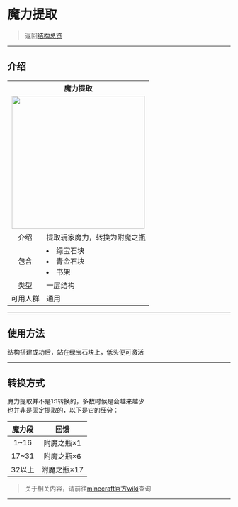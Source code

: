 # 魔力提取

> 返回[结构总览](world/MS1/structure.md)

* * *

## 介绍

<table>
	<tr>
		<th colspan="3">魔力提取</th>
	</tr>
	<tr>
		<td colspan="3" align="center"><img src="https://raw.githubusercontent.com/T-TP/WorldTree-wiki/master/picture/%E9%AD%94%E5%8A%9B%E6%8F%90%E5%8F%96.png" width="300px" height="300px"/></td>
	</tr>
	<tr>
		<td align="center">介绍</td>
		<td>提取玩家魔力，转换为附魔之瓶</td>
	<tr>
		<td align="center">包含</td>
	        <td>
			<li>绿宝石块</li>
			<li>青金石块</li>
          		<li>书架</li>
       		</td>
	</tr>
	<tr>
		<td align="center">类型</td>
		<td>一层结构</td>
	</tr>
	<tr>
	      	<td align="center">可用人群</td>
	      	<td>通用</td>
	</tr>	
</table>

* * *

## 使用方法

结构搭建成功后，站在绿宝石块上，低头便可激活

* * *

## 转换方式

魔力提取并不是1:1转换的，多数时候是会越来越少  
也并非是固定提取的，以下是它的细分：  

|魔力段|回馈|
|:-:|:-:|
|1~16|附魔之瓶×1|
|17~31|附魔之瓶×6|
|32以上|附魔之瓶×17|

> 关于相关内容，请前往[minecraft官方wiki](https://minecraft-zh.gamepedia.com/%E7%BB%8F%E9%AA%8C%E5%80%BC)查询

* * * 
